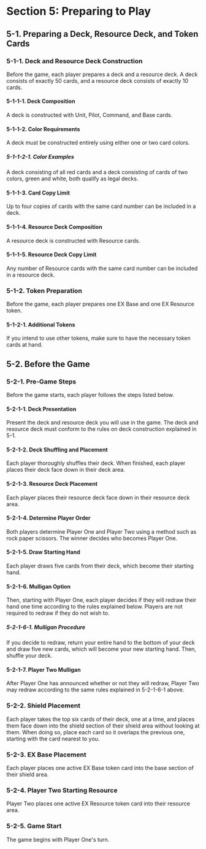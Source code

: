 # Section 5: Preparing to Play

## 5-1. Preparing a Deck, Resource Deck, and Token Cards

### 5-1-1. Deck and Resource Deck Construction
Before the game, each player prepares a deck and a resource deck. A deck consists of exactly 50 cards, and a resource deck consists of exactly 10 cards.

#### 5-1-1-1. Deck Composition
A deck is constructed with Unit, Pilot, Command, and Base cards.

#### 5-1-1-2. Color Requirements
A deck must be constructed entirely using either one or two card colors.

##### 5-1-1-2-1. Color Examples
A deck consisting of all red cards and a deck consisting of cards of two colors, green and white, both qualify as legal decks.

#### 5-1-1-3. Card Copy Limit
Up to four copies of cards with the same card number can be included in a deck.

#### 5-1-1-4. Resource Deck Composition
A resource deck is constructed with Resource cards.

#### 5-1-1-5. Resource Deck Copy Limit
Any number of Resource cards with the same card number can be included in a resource deck.

### 5-1-2. Token Preparation
Before the game, each player prepares one EX Base and one EX Resource token.

#### 5-1-2-1. Additional Tokens
If you intend to use other tokens, make sure to have the necessary token cards at hand.

## 5-2. Before the Game

### 5-2-1. Pre-Game Steps
Before the game starts, each player follows the steps listed below.

#### 5-2-1-1. Deck Presentation
Present the deck and resource deck you will use in the game. The deck and resource deck must conform to the rules on deck construction explained in 5-1.

#### 5-2-1-2. Deck Shuffling and Placement
Each player thoroughly shuffles their deck. When finished, each player places their deck face down in their deck area.

#### 5-2-1-3. Resource Deck Placement
Each player places their resource deck face down in their resource deck area.

#### 5-2-1-4. Determine Player Order
Both players determine Player One and Player Two using a method such as rock paper scissors. The winner decides who becomes Player One.

#### 5-2-1-5. Draw Starting Hand
Each player draws five cards from their deck, which become their starting hand.

#### 5-2-1-6. Mulligan Option
Then, starting with Player One, each player decides if they will redraw their hand one time according to the rules explained below. Players are not required to redraw if they do not wish to.

##### 5-2-1-6-1. Mulligan Procedure
If you decide to redraw, return your entire hand to the bottom of your deck and draw five new cards, which will become your new starting hand. Then, shuffle your deck.

#### 5-2-1-7. Player Two Mulligan
After Player One has announced whether or not they will redraw, Player Two may redraw according to the same rules explained in 5-2-1-6-1 above.

### 5-2-2. Shield Placement
Each player takes the top six cards of their deck, one at a time, and places them face down into the shield section of their shield area without looking at them. When doing so, place each card so it overlaps the previous one, starting with the card nearest to you.

### 5-2-3. EX Base Placement
Each player places one active EX Base token card into the base section of their shield area.

### 5-2-4. Player Two Starting Resource
Player Two places one active EX Resource token card into their resource area.

### 5-2-5. Game Start
The game begins with Player One's turn.
